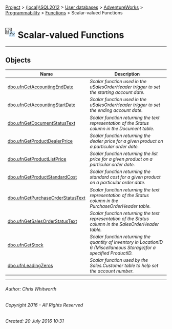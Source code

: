 #### 

[Project](../../../../../../index.md) > [(local)\\SQL2012](../../../../../index.md) > [User databases](../../../../index.md) > [AdventureWorks](../../../index.md) > [Programmability](../../index.md) > [Functions](../index.md) > Scalar-valued Functions

# ![Scalar-valued Functions](../../../../../../Images/Function_Scalar32.png) Scalar-valued Functions

---

## <a name="#objects"></a>Objects

| Name | Description |
|---|---|
| [dbo.ufnGetAccountingEndDate](ufnGetAccountingEndDate.md) | _Scalar function used in the uSalesOrderHeader trigger to set the starting account date._ |
| [dbo.ufnGetAccountingStartDate](ufnGetAccountingStartDate.md) | _Scalar function used in the uSalesOrderHeader trigger to set the ending account date._ |
| [dbo.ufnGetDocumentStatusText](ufnGetDocumentStatusText.md) | _Scalar function returning the text representation of the Status column in the Document table._ |
| [dbo.ufnGetProductDealerPrice](ufnGetProductDealerPrice.md) | _Scalar function returning the dealer price for a given product on a particular order date._ |
| [dbo.ufnGetProductListPrice](ufnGetProductListPrice.md) | _Scalar function returning the list price for a given product on a particular order date._ |
| [dbo.ufnGetProductStandardCost](ufnGetProductStandardCost.md) | _Scalar function returning the standard cost for a given product on a particular order date._ |
| [dbo.ufnGetPurchaseOrderStatusText](ufnGetPurchaseOrderStatusText.md) | _Scalar function returning the text representation of the Status column in the PurchaseOrderHeader table._ |
| [dbo.ufnGetSalesOrderStatusText](ufnGetSalesOrderStatusText.md) | _Scalar function returning the text representation of the Status column in the SalesOrderHeader table._ |
| [dbo.ufnGetStock](ufnGetStock.md) | _Scalar function returning the quantity of inventory in LocationID 6 (Miscellaneous Storage)for a specified ProductID._ |
| [dbo.ufnLeadingZeros](ufnLeadingZeros.md) | _Scalar function used by the Sales.Customer table to help set the account number._ |


---

###### Author:  Chris Whitworth

###### Copyright 2016 - All Rights Reserved

###### Created: 20 July 2016 10:31

